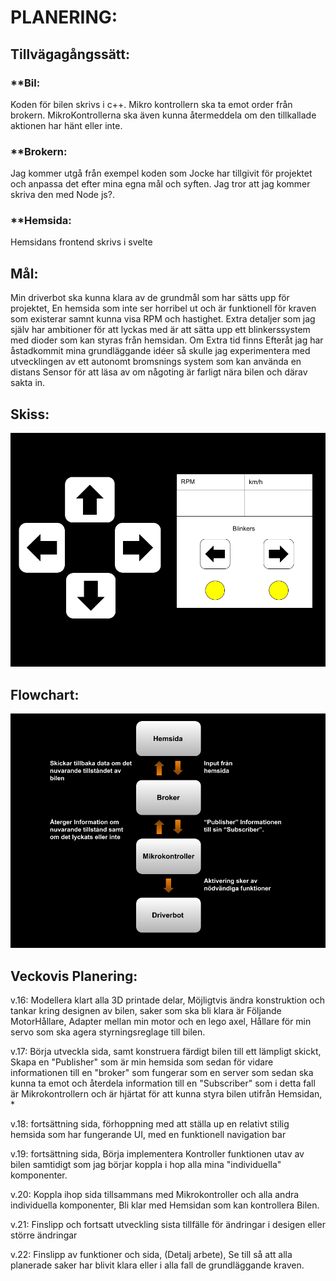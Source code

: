 # **PLANERING:**

## **Tillvägagångssätt:**

### **Bil:
Koden för bilen skrivs i c++. Mikro kontrollern ska ta emot order från brokern. MikroKontrollerna ska även kunna återmeddela om den tillkallade aktionen har hänt eller inte. 

### **Brokern:
Jag kommer utgå från exempel koden som Jocke har tillgivit för projektet och anpassa det efter mina egna mål och syften. Jag tror att jag kommer skriva den med Node js?.

### **Hemsida:
Hemsidans frontend skrivs i svelte

## **Mål:**
Min driverbot ska kunna klara av de grundmål som har sätts upp för projektet, En hemsida som inte ser horribel ut och är funktionell för kraven som existerar samnt kunna visa RPM och hastighet. 
Extra detaljer som jag själv har ambitioner för att lyckas med är att sätta upp ett blinkerssystem med dioder som kan styras från hemsidan.
Om Extra tid finns Efteråt jag har åstadkommit mina grundläggande idéer så skulle jag experimentera med utvecklingen av ett autonomt bromsnings system som kan använda en distans
Sensor för att läsa av om någoting är farligt nära bilen och därav sakta in.


## **Skiss:**

![alt text](https://github.com/abbindustrigymnasium/driverbot-zacke/blob/main/SkissBild.png?raw=true)

## **Flowchart:**
 
![alt text](https://github.com/abbindustrigymnasium/driverbot-zacke/blob/main/Flowchart.png?raw=true)

## **Veckovis Planering:**
v.16: Modellera klart alla 3D printade delar, Möjligtvis ändra konstruktion och tankar kring designen av bilen, saker som ska bli klara är Följande MotorHållare, Adapter mellan min motor och en lego axel, 
Hållare för min servo som ska agera styrningsreglage till bilen.

v.17: Börja utveckla sida, samt konstruera färdigt bilen till ett lämpligt skickt, Skapa en "Publisher" som är min hemsida som sedan för vidare informationen till en "broker" som fungerar som en server som sedan 
ska kunna ta emot och återdela information  till en "Subscriber" som i detta fall är Mikrokontrollern och är hjärtat för att kunna styra bilen utifrån Hemsidan, *

v.18: fortsättning sida, förhoppning med att ställa up en relativt stilig hemsida som har fungerande UI, med en funktionell navigation bar

v.19: fortsättning sida, Börja implementera Kontroller funktionen utav av bilen samtidigt som jag börjar koppla i hop alla mina "individuella" komponenter.

v.20: Koppla ihop sida tillsammans med Mikrokontroller och alla andra individuella komponenter, Bli klar med Hemsidan som kan kontrollera Bilen.

v.21: Finslipp och fortsatt utveckling sista tillfälle för ändringar i desigen eller större ändringar

v.22: Finslipp av funktioner och sida, (Detalj arbete), Se till så att alla planerade saker har blivit klara eller i alla fall de grundläggande kraven.
